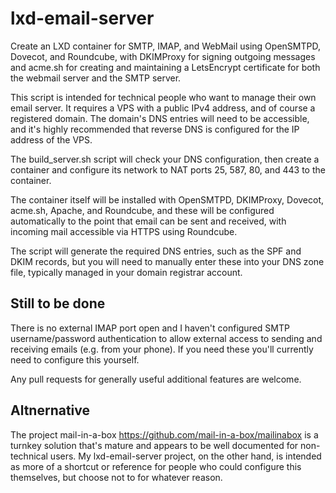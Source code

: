 # lxd-email-server
Create an LXD container for SMTP, IMAP, and WebMail using OpenSMTPD, Dovecot, and Roundcube, with DKIMProxy for signing outgoing messages and acme.sh for creating and maintaining a LetsEncrypt certificate for both the webmail server and the SMTP server.

This script is intended for technical people who want to manage their own email server. It requires a VPS with a public IPv4 address, and of course a registered domain. The domain's DNS entries will need to be accessible, and it's highly recommended that reverse DNS is configured for the IP address of the VPS.

The build_server.sh script will check your DNS configuration, then create a container and configure its network to NAT ports 25, 587, 80, and 443 to the container.

The container itself will be installed with OpenSMTPD, DKIMProxy, Dovecot, acme.sh, Apache, and Roundcube, and these will be configured automatically to the point that email can be sent and received, with incoming mail accessible via HTTPS using Roundcube.

The script will generate the required DNS entries, such as the SPF and DKIM records, but you will need to manually enter these into your DNS zone file, typically managed in your domain registrar account.

## Still to be done
There is no external IMAP port open and I haven't configured SMTP username/password authentication to allow external access to sending and receiving emails (e.g. from your phone). If you need these you'll currently need to configure this yourself.

Any pull requests for generally useful additional features are welcome.

## Altnernative
The project mail-in-a-box https://github.com/mail-in-a-box/mailinabox is a turnkey solution that's mature and appears to be well documented for non-technical users. My lxd-email-server project, on the other hand, is intended as more of a shortcut or reference for people who could configure this themselves, but choose not to for whatever reason.
